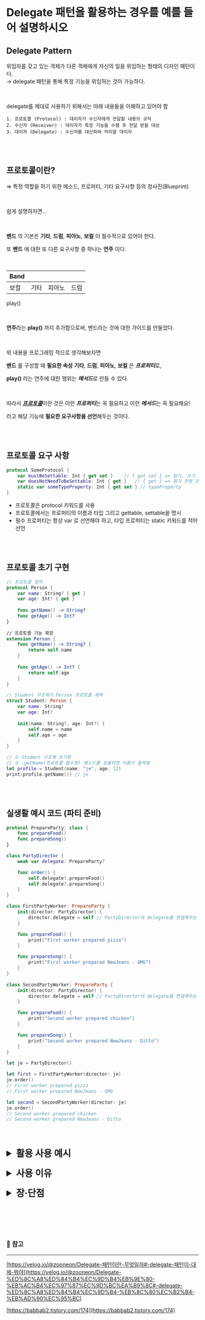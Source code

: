 # Delegate 패턴을 활용하는 경우를 예를 들어 설명하시오

## **Delegate Pattern**

위임자를 갖고 있는 객체가 다른 객체에게 자신의 일을 위임하는 형태의 디자인 패턴이다.<br>
→ delegate 패턴을 통해 특정 기능을 위임하는 것이 가능하다.

<br>

delegate를 제대로 사용하기 위해서는 아래 내용들을 이해하고 있어야 함

```
1. 프로토콜 (Protocol) : 대리자가 수신자에게 전달할 내용의 규칙
2. 수신자 (Receiver) : 대리자가 특정 기능을 수행 후 전달 받을 대상
3. 대리자 (Delegate) : 수신자를 대신하여 처리할 대리자
```

<br><br>

## **프로토콜**이란?
⇒ 특정 역할을 하기 위한 메소드, 프로퍼티, 기타 요구사항 등의 청사진(Blueprint)

<br>

쉽게 설명하자면…

<br>

**밴드** 의 기본은 
**기타**, **드럼**, **피아노**, **보컬** 이 필수적으로 있어야 한다.

또 **밴드** 에 대한 또 다른 요구사항 중 하나는 **연주** 이다.

<br>

<div markdown="1">

| Band |      |      |      |
| ------ |------ | ------ | ------ |
| 보컬 | 기타 | 피아노 | 드럼 |
play() 


</div>

<br>

**연주**라는 **play()** 까지 추가함으로써, 
밴드라는 것에 대한 가이드를 만들었다.

<br>

위 내용을 프로그래밍 적으로 생각해보자면

**밴드** 를 구성할 때 **필요한 속성** **기타**, **드럼**, **피아노**, **보컬** 은 ***프로퍼티***로, 

**play()** 라는 연주에 대한 행위는 ***메서드***로 만들 수 있다.

<br>

따라서 <U>***프로토콜***</U>이란 것은 이런 ***프로퍼티***는 꼭 필요하고 이런 ***메서드***는 꼭 필요해요!

라고 해당 기능에 **필요한 요구사항을 선언**해두는 것이다.


<br><br>

## **프로토콜 요구 사항**

```swift
protocol SomeProtocol {
    var mustBeSettable: Int { get set }    // { get set } => 읽기, 쓰기 가능 프로퍼티
    var doesNotNeedToBeSettable: Int { get }   // { get } => 읽기 전용 프로퍼티
    static var someTypeProperty: Int { get set } // typeProperty
}
```

- 프로토콜은   protocol  키워드를 사용
- 프로토콜에서는 프로퍼티의 이름과 타입 그리고 gettable, settable을 명시
- 필수 프로퍼티는 항상  var 로 선언해야 하고, 타입 프로퍼티는  static 키워드를 적어 선언
    

<br><br>


## **프로토콜 초기 구현**
```swift
// 프로토콜 정의
protocol Person {
    var name: String? { get }
    var age: Int? { get }
    
    func getName() -> String?
    func getAge() -> Int?
}
 
// 프로토콜 기능 확장
extension Person {
    func getName() -> String? {
        return self.name
    }
    
    func getAge() -> Int? {
        return self.age
    }
}

// Student 구조체가 Person 프로토콜 채택
struct Student: Person {
    var name: String?
    var age: Int?
    
    init(name: String?, age: Int?) {
        self.name = name
        self.age = age
    }
}

// ① Student 구조체 초기화
// ② .getName(프로토콜 함수명) 메소드를 호출하면 이름이 출력됨
let profile = Student(name: "je", age: 12)
print(profile.getName()) // je
```

<br><br>

## **실생활 예시 코드 (파티 준비)**
```swift
protocol PrepareParty: class {
	func prepareFood()
	func prepareSong()
}

class PartyDirector {
	weak var delegate: PrepareParty?

    func order() {
        self.delegate?.prepareFood()
        self.delegate?.prepareSong()
    }
}

class FirstPartyWorker: PrepareParty {
	init(director: PartyDirector) {
		director.delegate = self // PartyDirector의 delegate를 연결해주는 코드
	}

    func prepareFood() {
        print("First worker prepared pizza")
    }

    func prepareSong() {
        print("First worker prepared NewJeans - OMG")
    }
}

class SecondPartyWorker: PrepareParty {
    init(director: PartyDirector) {
        director.delegate = self // PartyDirector의 delegate를 연결해주는 코드
    }

    func prepareFood() {
        print("Second worker prepared chicken")
    }

    func prepareSong() {
        print("Second worker prepared NewJeans - Ditto")
    }
}

let je = PartyDirector()

let first = FirstPartyWorker(director: je)
je.order()
// First worker prepared pizza
// First worker prepared NewJeans - OMG

let second = SecondPartyWorker(director: je)
je.order()
// Second worker prepared chicken
// Second worker prepared NewJeans - Ditto
```

<br><br>

<details>
<summary style="font-size: 24px; font-weight: bold;">활용 사용 예시</summary>

<div markdown="1"><br>

delegate 패턴을 사용하는 가장 흔한 경우는 두 ViewController 간에 데이터를 전달 할 때다. 

사용자 입력 등의 이벤트를 받은 ViewController와 그 결과를 처리해줘야하는

ViewController가 서로 다른 경우

<br>

>ex) 사용자가 프로필 수정창 에서 **이름, 전화번호, 주소** 등을 입력하고
>확인 버튼을 눌러<br>이전 화면으로 돌아갔을 때 <U>입력 받은 정보(이름, 전화번호, 주소)를 
>이전 화면으로 <br>전달하여 보여줘야 하는 경우</U>들을 말한다.

</div>
</details>

<br>

<details>
<summary style="font-size: 24px; font-weight: bold;">사용 이유</summary>

<div markdown="1"><br>


- 코드 재사용, 유지보수가 쉽다.
- 작업을 전달할 때 공통된 부분을 제외하고 처리해야 하는 부분만 전달하여 처리할 수 있다.

</div>
</details>

<br>

<details>
<summary style="font-size: 24px; font-weight: bold;">장·단점</summary>

<div markdown="1"><br>

```swift
> 🤭 장점

- 매우 엄격한 Syntax로 인해 프로토콜에 필요한 메서드들이 명확하게 명시된다.
- 컴파일 시 경고나 에러가 떠서 프로토콜의 구현되지 않은 메소드들을 알려준다
- 로직의 흐름을 따라가기 쉽다
- 프로토콜 메소드로 알려주는 것 뿐만 아니라 정보를 받을 수 있다.
- 커뮤니케이션 과정을 유지하고 모니터링하는 제 3의 객체가 필요없다. 
  (NotificationCenter 같은 외부 객체)
- 프로토콜이 컨트롤러의 범위 안에서 정의된다.
```
```swift
> 😔 단점

- 많은 줄의 코드가 필요하다
- delegate 설정에 nil이 들어가지 않게 주의해야 한다. crash를 일으킬 수 있다.
- 많은 객체들에게 이벤트를 알려주는 것이 어렵고 비효율적이다.
```

</div>
</details>

<br><br><br><br>

### 📖 **참고**

---

[https://velog.io/@zooneon/Delegate-패턴이란-무엇일까#-delegate-패턴이-대체-뭐야](https://velog.io/@zooneon/Delegate-%ED%8C%A8%ED%84%B4%EC%9D%B4%EB%9E%80-%EB%AC%B4%EC%97%87%EC%9D%BC%EA%B9%8C#-delegate-%ED%8C%A8%ED%84%B4%EC%9D%B4-%EB%8C%80%EC%B2%B4-%EB%AD%90%EC%95%BC)

[https://babbab2.tistory.com/174](https://babbab2.tistory.com/174)

